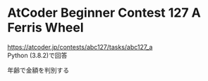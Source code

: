 # AtCoder Beginner Contest 127 A Ferris Wheel  
https://atcoder.jp/contests/abc127/tasks/abc127_a  
Python (3.8.2)で回答  

年齢で金額を判別する
